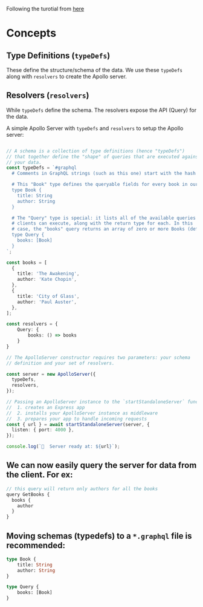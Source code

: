 Following the turotial from [here](https://www.apollographql.com/docs/apollo-server/getting-started#step-2-install-dependencies)

# Concepts

## Type Definitions (`typeDefs`)
These define the structure/schema of the data.  We use these `typeDefs` along with `resolvers` to create the Apollo server.

## Resolvers (`resolvers`)
While `typeDefs` define the schema. The resolvers expose the API (Query) for the data.

A simple Apollo Server with `typeDefs` and `resolvers` to setup the Apollo server:

```ts

// A schema is a collection of type definitions (hence "typeDefs")
// that together define the "shape" of queries that are executed against
// your data.
const typeDefs = `#graphql
  # Comments in GraphQL strings (such as this one) start with the hash (#) symbol.

  # This "Book" type defines the queryable fields for every book in our data source.
  type Book {
    title: String
    author: String
  }

  # The "Query" type is special: it lists all of the available queries that
  # clients can execute, along with the return type for each. In this
  # case, the "books" query returns an array of zero or more Books (defined above).
  type Query {
    books: [Book]
  }
`;

const books = [
  {
    title: 'The Awakening',
    author: 'Kate Chopin',
  },
  {
    title: 'City of Glass',
    author: 'Paul Auster',
  },
];

const resolvers = {
    Query: {
        books: () => books
    }
}

// The ApolloServer constructor requires two parameters: your schema
// definition and your set of resolvers.

const server = new ApolloServer({
  typeDefs,
  resolvers,
});

// Passing an ApolloServer instance to the `startStandaloneServer` function:
//  1. creates an Express app
//  2. installs your ApolloServer instance as middleware
//  3. prepares your app to handle incoming requests
const { url } = await startStandaloneServer(server, {
  listen: { port: 4000 },
});

console.log(`🚀  Server ready at: ${url}`);
```

## We can now easily query the server for data from the client.  For ex:

```ts
// this query will return only authors for all the books
query GetBooks {
  books {
    author
  }
}
```

## Moving schemas (typedefs) to a `*.graphql` file is recommended:

```graphql
type Book {
    title: String
    author: String
}

type Query {
    books: [Book]
}
```